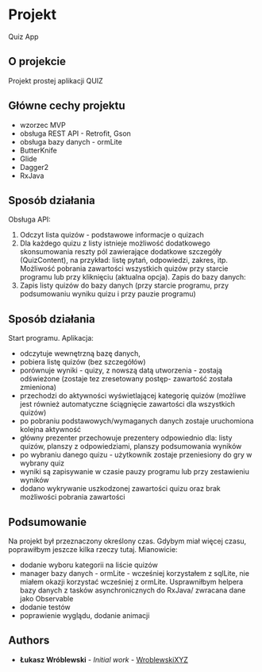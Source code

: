 # Projekt

Quiz App

## O projekcie

Projekt prostej aplikacji QUIZ

## Główne cechy projektu

- wzorzec MVP
- obsługa REST API - Retrofit, Gson
- obsługa bazy danych - ormLite
- ButterKnife
- Glide
- Dagger2
- RxJava 

## Sposób działania

Obsługa API:
1. Odczyt lista quizów - podstawowe informacje o quizach
2. Dla każdego quizu z listy istnieje możliwość dodatkowego skonsumowania reszty pól zawierające dodatkowe szczegóły (QuizContent), na przykład: listę pytań, odpowiedzi, zakres, itp. Możliwość pobrania zawartości wszystkich quizów przy starcie programu lub przy kliknięciu (aktualna opcja).
Zapis do bazy danych:
1. Zapis listy quizów do bazy danych (przy starcie programu, przy podsumowaniu wyniku quizu i przy pauzie programu)

## Sposób działania
Start programu. Aplikacja:
- odczytuje wewnętrzną bazę danych,
- pobiera listę quizów (bez szczegółów)
- porównuje wyniki - quizy, z nowszą datą utworzenia - zostają odświeżone (zostaje tez zresetowany postęp- zawartość została zmieniona)
- przechodzi do aktywności wyświetlającej kategorię quizów 
(możliwe jest również automatyczne ściągnięcie zawartości dla wszystkich quizów)
- po pobraniu podstawowych/wymaganych danych zostaje uruchomiona kolejna aktywność
- główny prezenter przechowuje prezentery odpowiednio dla: listy quizów, planszy z odpowiedziami, planszy podsumowania wyników
- po wybraniu danego quizu - użytkownik zostaje przeniesiony do gry w wybrany quiz
- wyniki są zapisywanie w czasie pauzy programu lub przy zestawieniu wyników
- dodano wykrywanie uszkodzonej zawartości quizu oraz brak możliwości pobrania zawartości

## Podsumowanie
Na projekt był przeznaczony określony czas. 
Gdybym miał więcej czasu, poprawiłbym jeszcze kilka rzeczy tutaj. Mianowicie:
- dodanie wyboru kategorii na liście quizów
- manager bazy danych - ormLite - wcześniej korzystałem z sqlLite, nie miałem okazji korzystać wcześniej z ormLite.
Usprawniłbym helpera bazy danych z tasków asynchronicznych do RxJava/ zwracana dane jako Observable
- dodanie testów 
- poprawienie wyglądu, dodanie animacji

## Authors

* **Łukasz Wróblewski** - *Initial work* - [WroblewskiXYZ](https://github.com/WroblewskiXYZ)
